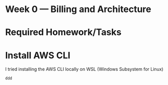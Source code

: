 # Week 0 — Billing and Architecture

# Required Homework/Tasks

# Install AWS CLI

I tried installing the AWS CLI locally on WSL (Windows Subsystem for Linux)

``` 
ddd

```
